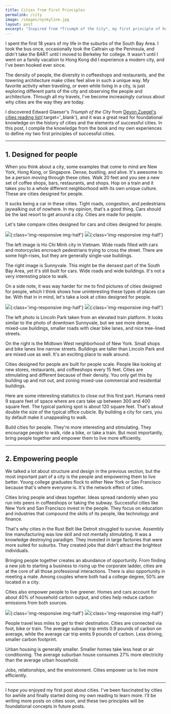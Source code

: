 ```yaml
---
title: Cities from First Principles
permalink: /city
image: /images/nyskyline.jpg
layout: post
excerpt: "Inspired from *Triumph of the City*, my first principle of how to design a city: designed for people and empowering them. Some thoughts from my experiences living in the suburbs of the Bay Area and contrasting that with big cities like Chicago and New York."
---
```

I spent the first 18 years of my life in the suburbs of the South Bay Area. I took the bus once, occasionally took the Caltrain up the Peninsula, and didn't take the BART until I moved to Berkeley for college. It wasn't until I went on a family vacation to Hong Kong did I experience a modern city, and I've been hooked ever since.

The density of people, the diversity in coffeeshops and restaurants, and the towering architecture make cities feel alive in such a unique way. My favorite activity when traveling, or even while living in a city, is just exploring different parts of the city and observing the people and architecture. Through all my travels, I've become increasingly curious about why cities are the way they are today.

I discovered Edward Glaeser's *Triumph of the City* from [Devon Zuegel's cities reading list](https://devonzuegel.com/post/cities-reading-list){:target='_blank'}, and it was a great read for foundational knowledge on the history of cities and the elements of successful cities. In this post, I compile the knowledge from the book and my own experiences to define my two first principles of successful cities.

<hr class='post-hr'/>

## 1. Designed for people

When you think about a city, some examples that come to mind are New York, Hong Kong, or Singapore. Dense, bustling, and alive. It's awesome to be a person moving through these cities. Walk 20 feet and you see a new set of coffee shops, bars, restaurants, and shops. Hop on a train and it takes you to a whole different neighborhood with its own unique culture. These are cities designed for people.

It sucks being a car in these cities. Tight roads, congestion, and pedestrians jaywalking out of nowhere. In my opinion, that's a good thing. Cars should be the last resort to get around a city. Cities are made for people.

Let's take compare cities designed for cars and cities designed for people.

![](/images/vietnam-cars.jpg){:class='img-responsive img-half'}
![](/images/sunnyvale-cars.jpg){:class='img-responsive img-half'}

The left image is Ho Chi Minh city in Vietnam. Wide roads filled with cars and motorcycles encroach pedestrians trying to cross the street. There are some high-rises, but they are generally single-use buildings.

The right image is Sunnyvale. This might be the densest part of the South Bay Area, yet it's still built for cars. Wide roads and wide buildings. It's not a very interesting place to walk.

On a side note, it was way harder for me to find pictures of cities designed for people, which I think shows how uninteresting these types of places can be. With that in in mind, let's take a look at cities designed for people.

![](/images/chicago-people.jpg){:class='img-responsive img-half'}
![](/images/ny-people.jpg){:class='img-responsive img-half'}

The left photo is Lincoln Park taken from an elevated train platform. It looks similar to the photo of downtown Sunnyvale, but we see more dense, mixed-use buildings, smaller roads with clear bike lanes, and nice tree-lined streets.

On the right is the Midtown West neighborhood of New York. Small shops and bike lanes line narrow streets. Buildings are taller than Lincoln Park and are mixed use as well. It's an exciting place to walk around.

Cities designed for people are built for people scale. People like looking at new stores, restaurants, and coffeeshops every 15 feet. Cities are stimulating and different because of their density. You only get this by building up and not out, and zoning mixed-use commercial and residential buildings.

Here are some interesting statistics to close out this first part. Humans need 9 square feet of space where are cars take up between 300 and 400 square feet. The typical parking spot is about 120 square feet. That's about double the size of the typical office cubicle. By building a city for cars, you by default make it unappealing to walk.

Build cities for people. They're more interesting and stimulating. They encourage people to walk, ride a bike, or take a train. But most importantly, bring people together and empower them to live more efficiently.

<hr class='post-hr'/>

## 2. Empowering people

We talked a lot about structure and design in the previous section, but the most important part of a city is the people and empowering them to live better. Young college graduates flock to either New York or San Francisco because that's where everyone is. It's the network effect of cities.

Cities bring people and ideas together. Ideas spread randomly when you run into peers in coffeeshops or taking the subway. Successful cities like New York and San Francisco invest in the people. They focus on education and industries that compound the skills of its people, like technology and finance.

That's why cities in the Rust Belt like Detroit struggled to survive. Assembly line manufacturing was low skill and not mentally stimulating. It was a knowledge destroying paradigm. They invested in large factories that were more suited for suburbs. They created jobs that didn't attract the brightest individuals.

Bringing people together creates an abundance of opportunity. From finding a new job to starting a business  to rising up the corporate ladder, cities are at the core of all those professional interactions. There is also opportunity in meeting a mate. Among couples where both had a college degree, 50% are located in a city.

Cities also empower people to live greener. Homes and cars account for about 40% of household carbon output, and cities help reduce carbon emissions from both sources.

![](/images/bikes.jpg){:class='img-responsive img-half'}
![](/images/trainstation.jpg){:class='img-responsive img-half'}

People travel less miles to get to their destination. Cities are connected via foot, bike or train. The average subway trip emits 0.9 pounds of carbon on average, while the average car trip emits 9 pounds of carbon. Less driving, smaller carbon footprint.

Urban housing is generally smaller. Smaller homes take less heat or air conditioning. The average suburban house consumes 27% more electricity than the average urban household.

Jobs, relationships, and the environment. Cities empower us to live more efficiently.

<hr class='post-hr'/>

I hope you enjoyed my first post about cities. I've been fascinated by cities for awhile and finally started doing my own reading to learn more. I'll be writing more posts on cities soon, and these two principles will be foundational concepts in future posts.